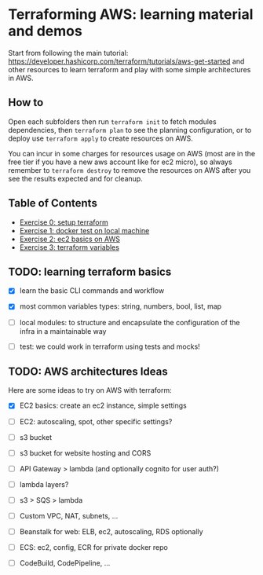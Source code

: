 # Terraforming AWS: learning material and demos
Start from following the main tutorial: https://developer.hashicorp.com/terraform/tutorials/aws-get-started and other resources to learn terraform and play with some simple architectures in AWS.

## How to
Open each subfolders then run `terraform init` to fetch modules dependencies, then `terraform plan` to see the planning configuration, or to deploy use `terraform apply` to create resources on AWS. 

You can incur in some charges for resources usage on AWS (most are in the free tier if you have a new aws account like for ec2 micro), so always remember to `terraform destroy` to remove the resources on AWS after you see the results expected and for cleanup.

## Table of Contents
- [Exercise 0: setup terraform](./0_setup/README.md)
- [Exercise 1: docker test on local machine](./1_docker_local/README.md)
- [Exercise 2: ec2 basics on AWS](./2_aws_instance/README.md)
- [Exercise 3: terraform variables](./3_variables/README.md)





## TODO: learning terraform basics
- [X] learn the basic CLI commands and workflow
- [X] most common variables types: string, numbers, bool, list, map
- [ ] local modules: to structure and encapsulate the configuration of the infra in a maintainable way
- [ ] test: we could work in terraform using tests and mocks!


## TODO: AWS architectures Ideas
Here are some ideas to try on AWS with terraform: 
- [X] EC2 basics: create an ec2 instance, simple settings
- [ ] EC2: autoscaling, spot, other specific settings?
- [ ] s3 bucket
- [ ] s3 bucket for website hosting and CORS
- [ ] API Gateway > lambda (and optionally cognito for user auth?)
- [ ] lambda layers?
- [ ] s3 > SQS > lambda
- [ ] Custom VPC, NAT, subnets, ...
- [ ] Beanstalk for web: ELB, ec2, autoscaling, RDS optionally
- [ ] ECS: ec2, config, ECR for private docker repo
- [ ] CodeBuild, CodePipeline, ...

